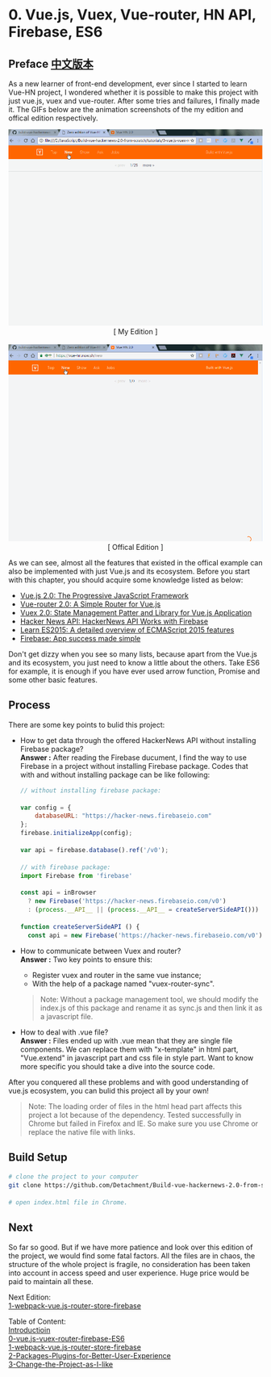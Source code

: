 # 0. Vue.js, Vuex, Vue-router, HN API, Firebase, ES6

## Preface [ 中文版本 ](./README.cn.md)

As a new learner of front-end development, ever since I started to learn Vue-HN project, I wondered whether it is possible to make this project with just vue.js, vuex and vue-router. After some tries and failures, I finally made it. The GIFs below are the animation screenshots of the my edition and offical edition respectively.

<p align="center">
    <img src="./img/Author.gif" width="700px" alt="Origin Website">
    <br/>
    [ My Edition ]
    <br/>
    <br/>
    <img src="./img/Mine.gif" width="700px" alt="Plane Vue.js">
    <br/>
    [ Offical Edition ]
</p>


As we can see, almost all the features that existed in the offical example can also be implemented with just Vue.js and its ecosystem. Before you start with this chapter, you should acquire some knowledge listed as below:
- [Vue.js 2.0: The Progressive JavaScript Framework](https://vuejs.org/)
- [Vue-router 2.0: A Simple Router for Vue.js](https://router.vuejs.org/en/)
- [Vuex 2.0: State Management Patter and Library for Vue.js Application ](http://vuex.vuejs.org/en/)
- [Hacker News API: HackerNews API Works with Firebase](https://github.com/HackerNews/API)
- [Learn ES2015: A detailed overview of ECMAScript 2015 features](https://babeljs.io/learn-es2015/)
- [Firebase: App success made simple](https://firebase.google.com/docs/web/setup)

Don't get dizzy when you see so many lists, because apart from the Vue.js and its ecosystem, you just need to know a little about the others. Take ES6 for example, it is enough if you have ever used arrow function, Promise and some other basic features.  

## Process

There are some key points to bulid this project:  
- How to get data through the offered HackerNews API without installing Firebase package?     
**Answer :** After reading the Firebase ducument, I find the way to use Firebase in a project without installing Firebase package. Codes that with and without installing package can be like following:  
    ```javascript
    // without installing firebase package:

    var config = {
        databaseURL: "https://hacker-news.firebaseio.com"
    };
    firebase.initializeApp(config);

    var api = firebase.database().ref('/v0');

    // with firebase package:
    import Firebase from 'firebase'

    const api = inBrowser
      ? new Firebase('https://hacker-news.firebaseio.com/v0')
      : (process.__API__ || (process.__API__ = createServerSideAPI()))

    function createServerSideAPI () {
      const api = new Firebase('https://hacker-news.firebaseio.com/v0')

    ```

- How to communicate between Vuex and router?  
**Answer :** Two key points to ensure this:
    - Register vuex and router in the same vue instance;
    - With the help of a package named "vuex-router-sync".  
    > Note: Without a package management tool, we should modify the index.js of this package and rename it as sync.js and then link it as a javascript file.    

- How to deal with .vue file?  
**Answer :** Files ended up with .vue mean that they are single file components. We can replace them with "x-template" in html part, "Vue.extend" in javascript part and css file in style part. Want to know more specific you should take a dive into the source code.  

After you conquered all these problems and with good understanding of vue.js ecosystem, you can bulid this project all by your own!

> Note: The loading order of files in the html head part affects this project a lot because of the dependency. Tested successfully in Chrome but failed in Firefox and IE. So make sure you use Chrome or replace the native file with links.


## Build Setup

```bash
# clone the project to your computer
git clone https://github.com/Detachment/Build-vue-hackernews-2.0-from-scratch.git

# open index.html file in Chrome.
```


## Next

So far so good. But if we have more patience and look over this edition of the project, we would find some fatal factors. All the files are in chaos, the structure of the whole project is fragile, no consideration has been taken into account in access speed and user experience. Huge price would be paid to maintain all these.

Next Edition:  
[1-webpack-vue.js-router-store-firebase](/tutorials/1-webpack-vue.js-router-store-firebase)   


Table of Content:  
[Introductioin](/README.md)  
[0-vue.js-vuex-router-firebase-ES6](/tutorials/0-vue.js-vuex-router)   
[1-webpack-vue.js-router-store-firebase](/tutorials/1-webpack-vue.js-router-store-firebase)    
[2-Packages-Plugins-for-Better-User-Experience](/tutorials/2-Packages-Plugins-for-Better-User-Experience)  
[3-Change-the-Project-as-I-like](/tutorials/3-Change-the-Project-as-I-like)
